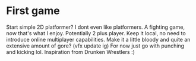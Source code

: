 # First game
Start simple
2D platformer?
I dont even like platformers.
A fighting game, now that's what I enjoy.
Potentially 2 plus player.
Keep it local, no need to introduce online multiplayer capabilities.
Make it a little bloody and quite an extensive amount of gore? (vfx update ig)
For now just go with punching and kicking lol.
Inspiration from Drunken Wrestlers :)